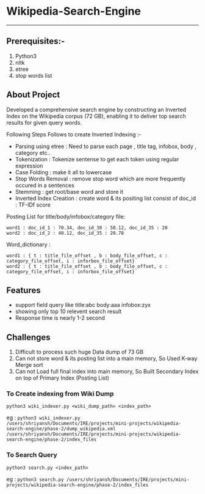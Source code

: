 # Wikipedia-Search-Engine
_________________________________________________________________________________________________________________________________________________________________________________________
## Prerequisites:-

1. Python3
2. nltk
3. etree
4. stop words list

## About Project
Developed a comprehensive search engine by constructing an Inverted Index on the Wikipedia corpus (72 GB), enabling it to deliver top search results for given query words.

Following Steps Follows to create Inverted Indexing :-

* Parsing using etree : Need to parse each page , title tag, infobox, body , category etc..
* Tokenization : Tokenize sentense to get each token using regular expression
* Case Folding : make it all to lowercase
* Stop Words Removal : remove stop word which are more frequently occured in a sentences
* Stemming : get root/base word and store it
* Inverted Index Creation : create word & its positing list consist of doc_id : TF-IDf score

Posting List for title/body/infobox/category file:
```
word1 : doc_id_1 : 70.34, doc_id_30 : 50.12, doc_id_35 : 20
word2 : doc_id_2 : 40.12, doc_id_35 : 20.78
```

Word_dictionary :

```
word1 : { t : title_file_offset , b : body_file_offset, c : category_file_offset, i : inforbox_file_offset}
word2 : { t : title_file_offset , b : body_file_offset, c : category_file_offset, i : inforbox_file_offset}
```

## Features

* support field query like title:abc body:aaa infobox:zyx
* showing only top 10 relevent search result
* Response time is nearly 1-2 second
  
## Challenges

1. Difficult to process such huge Data dump of 73 GB
2. Can not store word & its posting list into a main memory, So Used K-way Merge sort
3. Can not Load full final index into main memory, So Built Secondary Index on top of Primary Index (Posting List)

### To Create indexing from Wiki Dump
```
python3 wiki_indexer.py <wiki_dump_path> <index_path>
```
eg : `
python3 wiki_indexer.py /users/shriyansh/Documents/IRE/projects/mini-projects/wikipedia-search-engine/phase-2/dump_wikipedia.xml /users/shriyansh/Documents/IRE/projects/mini-projects/wikipedia-search-engine/phase-2/index_files
`

### To Search Query

```
python3 search.py <index_path>
```

eg : `
python3 search.py /users/shriyansh/Documents/IRE/projects/mini-projects/wikipedia-search-engine/phase-2/index_files
`


